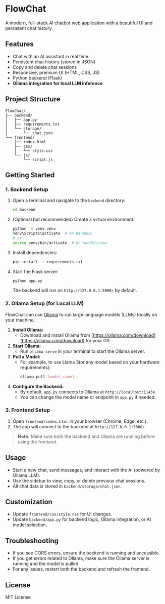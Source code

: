 # FlowChat

A modern, full-stack AI chatbot web application with a beautiful UI and persistent chat history.

## Features
- Chat with an AI assistant in real time
- Persistent chat history (stored in JSON)
- Copy and delete chat sessions
- Responsive, premium UI (HTML, CSS, JS)
- Python backend (Flask)
- **Ollama integration for local LLM inference**

## Project Structure
```
FlowChat/
├── backend/
│   ├── app.py
│   ├── requirements.txt
│   └── storage/
│       └── chat.json
└── frontend/
    ├── index.html
    ├── css/
    │   └── style.css
    └── js/
        └── script.js
```

## Getting Started

### 1. Backend Setup

1. Open a terminal and navigate to the `backend` directory:
   ```sh
   cd backend
   ```
2. (Optional but recommended) Create a virtual environment:
   ```sh
   python -m venv venv
   venv\Scripts\activate  # On Windows
   # or
   source venv/bin/activate  # On macOS/Linux
   ```
3. Install dependencies:
   ```sh
   pip install -r requirements.txt
   ```
4. Start the Flask server:
   ```sh
   python app.py
   ```
   The backend will run on `http://127.0.0.1:5000/` by default.

### 2. Ollama Setup (for Local LLM)

FlowChat can use [Ollama](https://ollama.com/) to run large language models (LLMs) locally on your machine.

1. **Install Ollama:**
   - Download and install Ollama from [https://ollama.com/download](https://ollama.com/download) for your OS.
2. **Start Ollama:**
   - Run `ollama serve` in your terminal to start the Ollama server.
3. **Pull a Model:**
   - For example, to use Llama 3(or any model based on your hardware requirements):
     ```sh
     ollama pull [model_name]
     ```
4. **Configure the Backend:**
   - By default, `app.py` connects to Ollama at `http://localhost:11434`.
   - You can change the model name or endpoint in `app.py` if needed.

### 3. Frontend Setup

1. Open `frontend/index.html` in your browser (Chrome, Edge, etc.).
2. The app will connect to the backend at `http://127.0.0.1:5000/`.

> **Note:** Make sure both the backend and Ollama are running before using the frontend.

## Usage
- Start a new chat, send messages, and interact with the AI (powered by Ollama LLM).
- Use the sidebar to view, copy, or delete previous chat sessions.
- All chat data is stored in `backend/storage/chat.json`.

## Customization
- Update `frontend/css/style.css` for UI changes.
- Update `backend/app.py` for backend logic, Ollama integration, or AI model selection.

## Troubleshooting
- If you see CORS errors, ensure the backend is running and accessible.
- If you get errors related to Ollama, make sure the Ollama server is running and the model is pulled.
- For any issues, restart both the backend and refresh the frontend.

## License
MIT License
